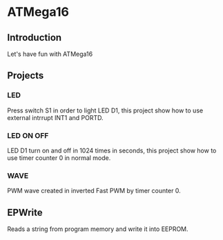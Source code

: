 # ATMega16
## Introduction
Let's have fun with ATMega16
## Projects
### LED
Press switch S1 in order to light LED D1, this project
show how to use external intrrupt INT1 and PORTD.

### LED ON OFF
LED D1 turn on and off in 1024 times in seconds, this project
show how to use timer counter 0 in normal mode.

### WAVE
PWM wave created in inverted Fast PWM by timer counter 0.

## EPWrite
Reads a string from program memory and write it into EEPROM.